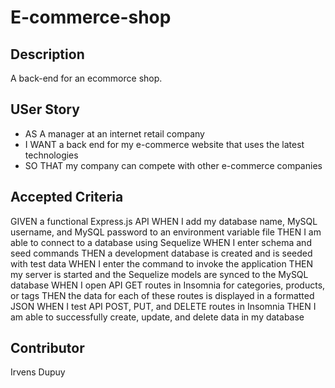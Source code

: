 # E-commerce-shop

## Description 
A back-end for an ecommorce shop. 

## USer Story 
- AS A manager at an internet retail company
- I WANT a back end for my e-commerce website that uses the latest technologies
- SO THAT my company can compete with other e-commerce companies

## Accepted Criteria 
GIVEN a functional Express.js API
WHEN I add my database name, MySQL username, and MySQL password to an environment variable file
THEN I am able to connect to a database using Sequelize
WHEN I enter schema and seed commands
THEN a development database is created and is seeded with test data
WHEN I enter the command to invoke the application
THEN my server is started and the Sequelize models are synced to the MySQL database
WHEN I open API GET routes in Insomnia for categories, products, or tags
THEN the data for each of these routes is displayed in a formatted JSON
WHEN I test API POST, PUT, and DELETE routes in Insomnia
THEN I am able to successfully create, update, and delete data in my database

## Contributor 
Irvens Dupuy 





